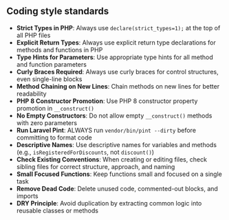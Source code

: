 ## Coding style standards

- **Strict Types in PHP**: Always use `declare(strict_types=1);` at the top of all PHP files
- **Explicit Return Types**: Always use explicit return type declarations for methods and functions in PHP
- **Type Hints for Parameters**: Use appropriate type hints for all method and function parameters
- **Curly Braces Required**: Always use curly braces for control structures, even single-line blocks
- **Method Chaining on New Lines**: Chain methods on new lines for better readability
- **PHP 8 Constructor Promotion**: Use PHP 8 constructor property promotion in `__construct()`
- **No Empty Constructors**: Do not allow empty `__construct()` methods with zero parameters
- **Run Laravel Pint**: ALWAYS run `vendor/bin/pint --dirty` before committing to format code
- **Descriptive Names**: Use descriptive names for variables and methods (e.g., `isRegisteredForDiscounts`, not `discount()`)
- **Check Existing Conventions**: When creating or editing files, check sibling files for correct structure, approach, and naming
- **Small Focused Functions**: Keep functions small and focused on a single task
- **Remove Dead Code**: Delete unused code, commented-out blocks, and imports
- **DRY Principle**: Avoid duplication by extracting common logic into reusable classes or methods
